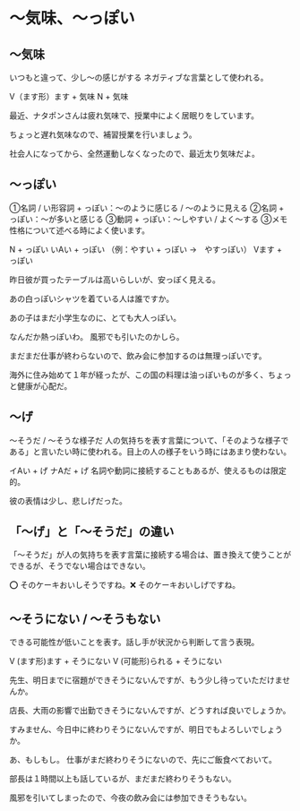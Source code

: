 # 〜気味、〜っぽい

## 〜気味
いつもと違って、少し〜の感じがする ネガティブな言葉として使われる。

V（ます形）ます + 気味 N + 気味


最近、ナタポンさんは疲れ気味で、授業中によく居眠りをしています。

ちょっと遅れ気味なので、補習授業を行いましょう。

社会人になってから、全然運動しなくなったので、最近太り気味だよ。

## 〜っぽい
①名詞 / い形容詞 + っぽい：～のように感じる / ～のように見える ②名詞 + っぽい：〜が多いと感じる ③動詞 + っぽい：〜しやすい / よく〜する ③メモ 性格について述べる時によく使います。

N + っぽい いAい + っぽい （例：やすい + っぽい →　やすっぽい） Vます + っぽい


昨日彼が買ったテーブルは高いらしいが、安っぽく見える。

あの白っぽいシャツを着ている人は誰ですか。

あの子はまだ小学生なのに、とても大人っぽい。

なんだか熱っぽいわ。
風邪でも引いたのかしら。

まだまだ仕事が終わらないので、飲み会に参加するのは無理っぽいです。

海外に住み始めて１年が経ったが、この国の料理は油っぽいものが多く、ちょっと健康が心配だ。

## 〜げ
〜そうだ / 〜そうな様子だ   人の気持ちを表す言葉について、「そのような様子である」と言いたい時に使われる。目上の人の様子をいう時にはあまり使わない。

イAい + げ ナAだ + げ   名詞や動詞に接続することもあるが、使えるものは限定的。

彼の表情は少し、悲しげだった。

## 「〜げ」と「〜そうだ」の違い
「〜そうだ」が人の気持ちを表す言葉に接続する場合は、置き換えて使うことができるが、そうでない場合はできない。

⭕️ そのケーキおいしそうですね。❌ そのケーキおいしげですね。



## 〜そうにない / 〜そうもない
できる可能性が低いことを表す。話し手が状況から判断して言う表現。

V (ます形)ます + そうにない V (可能形)られる + そうにない


先生、明日までに宿題ができそうにないんですが、もう少し待っていただけませんか。

店長、大雨の影響で出勤できそうにないんですが、どうすれば良いでしょうか。

すみません、今日中に終わりそうにないんですが、明日でもよろしいでしょうか。

あ、もしもし。
仕事がまだ終わりそうにないので、先にご飯食べておいて。

部長は１時間以上も話しているが、まだまだ終わりそうもない。

風邪を引いてしまったので、今夜の飲み会には参加できそうもない。
